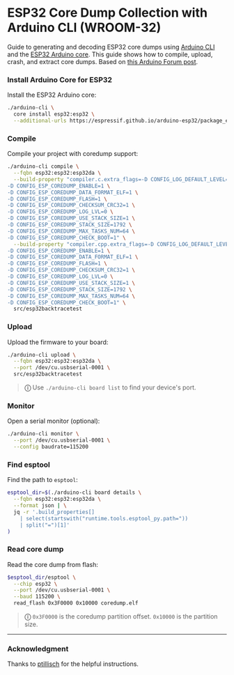 # ESP32 Core Dump Collection with Arduino CLI (WROOM-32)

Guide to generating and decoding ESP32 core dumps using [Arduino CLI](https://github.com/arduino/arduino-cli) and the [ESP32 Arduino core](https://espressif.github.io/arduino-esp32/).
This guide shows how to compile, upload, crash, and extract core dumps.
Based on [this Arduino Forum post](https://forum.arduino.cc/t/can-arduino-cli-customize-esp32-core-dumps-config-with-custom-parition-and-download-it/1375658/2).

### Install Arduino Core for ESP32

Install the ESP32 Arduino core:

```sh
./arduino-cli \
  core install esp32:esp32 \
  --additional-urls https://espressif.github.io/arduino-esp32/package_esp32_index.json
```

### Compile

Compile your project with coredump support:

```sh
./arduino-cli compile \
  --fqbn esp32:esp32:esp32da \
  --build-property "compiler.c.extra_flags=-D CONFIG_LOG_DEFAULT_LEVEL=3 \
-D CONFIG_ESP_COREDUMP_ENABLE=1 \
-D CONFIG_ESP_COREDUMP_DATA_FORMAT_ELF=1 \
-D CONFIG_ESP_COREDUMP_FLASH=1 \
-D CONFIG_ESP_COREDUMP_CHECKSUM_CRC32=1 \
-D CONFIG_ESP_COREDUMP_LOG_LVL=0 \
-D CONFIG_ESP_COREDUMP_USE_STACK_SIZE=1 \
-D CONFIG_ESP_COREDUMP_STACK_SIZE=1792 \
-D CONFIG_ESP_COREDUMP_MAX_TASKS_NUM=64 \
-D CONFIG_ESP_COREDUMP_CHECK_BOOT=1" \
  --build-property "compiler.cpp.extra_flags=-D CONFIG_LOG_DEFAULT_LEVEL=3 \
-D CONFIG_ESP_COREDUMP_ENABLE=1 \
-D CONFIG_ESP_COREDUMP_DATA_FORMAT_ELF=1 \
-D CONFIG_ESP_COREDUMP_FLASH=1 \
-D CONFIG_ESP_COREDUMP_CHECKSUM_CRC32=1 \
-D CONFIG_ESP_COREDUMP_LOG_LVL=0 \
-D CONFIG_ESP_COREDUMP_USE_STACK_SIZE=1 \
-D CONFIG_ESP_COREDUMP_STACK_SIZE=1792 \
-D CONFIG_ESP_COREDUMP_MAX_TASKS_NUM=64 \
-D CONFIG_ESP_COREDUMP_CHECK_BOOT=1" \
  src/esp32backtracetest
```

### Upload

Upload the firmware to your board:

```sh
./arduino-cli upload \
  --fqbn esp32:esp32:esp32da \
  --port /dev/cu.usbserial-0001 \
  src/esp32backtracetest
```

> **ⓘ** Use `./arduino-cli board list` to find your device's port.

### Monitor

Open a serial monitor (optional):

```sh
./arduino-cli monitor \
  --port /dev/cu.usbserial-0001 \
  --config baudrate=115200
```

### Find esptool

Find the path to `esptool`:

```sh
esptool_dir=$(./arduino-cli board details \
  --fqbn esp32:esp32:esp32da \
  --format json | \
  jq -r '.build_properties[]
    | select(startswith("runtime.tools.esptool_py.path="))
    | split("=")[1]'
)
```

### Read core dump

Read the core dump from flash:

```sh
$esptool_dir/esptool \
  --chip esp32 \
  --port /dev/cu.usbserial-0001 \
  --baud 115200 \
  read_flash 0x3F0000 0x10000 coredump.elf
```

> **ⓘ** `0x3F0000` is the coredump partition offset. `0x10000` is the partition size.

---

### Acknowledgment

Thanks to [ptillisch](https://forum.arduino.cc/u/ptillisch) for the helpful instructions.
